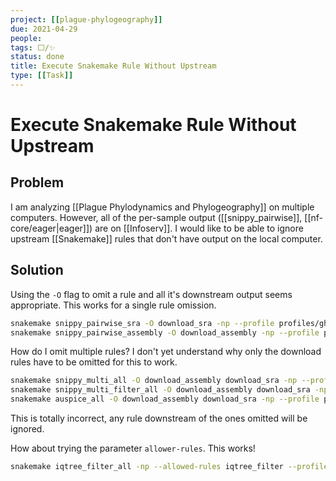 ```yaml
---
project: [[plague-phylogeography]]
due: 2021-04-29
people:
tags: ⬜/✨
status: done
title: Execute Snakemake Rule Without Upstream
type: [[Task]]
---
```


# Execute Snakemake Rule Without Upstream

## Problem

I am analyzing [[Plague Phylodynamics and Phylogeography]] on multiple computers. However, all of the per-sample output ([[snippy_pairwise]], [[nf-core/eager|eager]]) are on [[Infoserv]]. I would like to be able to ignore upstream [[Snakemake]] rules that don't have output on the local computer.

## Solution

Using the ```-O``` flag to omit a rule and all it's downstream output seems appropriate. This works for a single rule omission.

```bash
snakemake snippy_pairwise_sra -O download_sra -np --profile profiles/gh-actions
snakemake snippy_pairwise_assembly -O download_assembly -np --profile profiles/gh-actions
```

How do I omit multiple rules? I don't yet understand why only the download rules have to be omitted for this to work.

```bash
snakemake snippy_multi_all -O download_assembly download_sra -np --profile profiles/gh-actions
snakemake snippy_multi_filter_all -O download_assembly download_sra -np --profile profiles/gh-actions
snakemake auspice_all -O download_assembly download_sra -np --profile profiles/gh-actions
```

This is totally incorrect, any rule downstream of the ones omitted will be ignored.

How about trying the parameter ```allower-rules```. This works!

```bash
snakemake iqtree_filter_all -np --allowed-rules iqtree_filter --profile profiles/gh-actions
```

